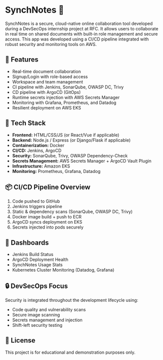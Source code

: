 # SynchNotes 📝

SynchNotes is a secure, cloud-native online collaboration tool developed during a DevSecOps internship project at RFC. It allows users to collaborate in real time on shared documents with built-in role management and secure access. This app was developed using a CI/CD pipeline integrated with robust security and monitoring tools on AWS.

## 🚀 Features

- Real-time document collaboration
- Signup/Login with role-based access
- Workspace and team management
- CI pipeline with Jenkins, SonarQube, OWASP DC, Trivy
- CD pipeline with ArgoCD (GitOps)
- Runtime secrets injection with AWS Secrets Manager
- Monitoring with Grafana, Prometheus, and Datadog
- Resilient deployment on AWS EKS

## 🧰 Tech Stack

- **Frontend:** HTML/CSS/JS (or React/Vue if applicable)
- **Backend:** Node.js / Express (or Django/Flask if applicable)
- **Containerization:** Docker
- **CI/CD:** Jenkins, ArgoCD
- **Security:** SonarQube, Trivy, OWASP Dependency-Check
- **Secrets Management:** AWS Secrets Manager + ArgoCD Vault Plugin
- **Infrastructure:** Amazon EKS
- **Monitoring:** Prometheus, Grafana, Datadog

## 📦 CI/CD Pipeline Overview

1. Code pushed to GitHub
2. Jenkins triggers pipeline
3. Static & dependency scans (SonarQube, OWASP DC, Trivy)
4. Docker image build + push to ECR
5. ArgoCD syncs deployment on EKS
6. Secrets injected into pods securely

## 📸 Dashboards

- Jenkins Build Status
- ArgoCD Deployment Health
- SynchNotes Usage Stats
- Kubernetes Cluster Monitoring (Datadog, Grafana)

## 🔒 DevSecOps Focus

Security is integrated throughout the development lifecycle using:
- Code quality and vulnerability scans
- Secure image scanning
- Secrets management and injection
- Shift-left security testing

## 📄 License

This project is for educational and demonstration purposes only.

